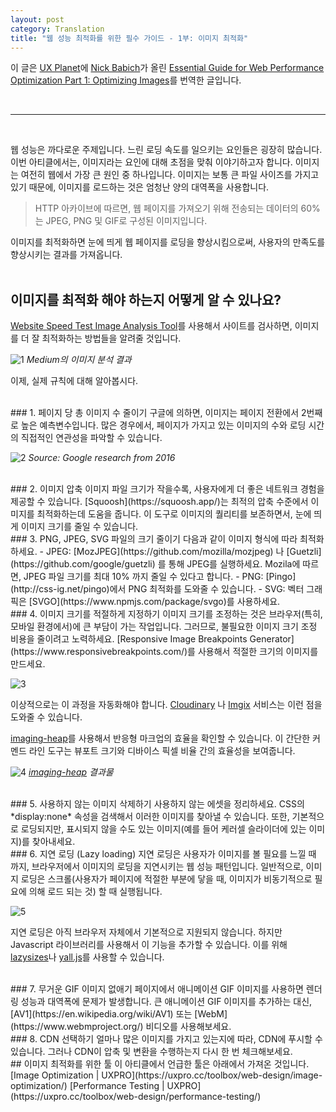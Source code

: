 ```yaml
---
layout: post
category: Translation
title: "웹 성능 최적화를 위한 필수 가이드 - 1부: 이미지 최적화"
---
```


이 글은 [UX Planet](https://uxplanet.org/)에 [Nick Babich](https://uxplanet.org/@101)가 올린 [Essential Guide for Web Performance Optimization
Part 1: Optimizing Images](https://uxplanet.org/essential-guide-for-web-performance-optimization-1b883d638a1?fbclid=IwAR3C95-22_pEvc_rgr_IFzjNuyOcemO-mRsnbbAmUMUafvb97bAPB8hCg3U)를 번역한 글입니다.

<br>

***

<br>

웹 성능은 까다로운 주제입니다. 느린 로딩 속도를 일으키는 요인들은 굉장히 많습니다. 이번 아티클에서는, 이미지라는 요인에 대해 초점을 맞춰 이야기하고자 합니다.
이미지는 여전히 웹에서 가장 큰 원인 중 하나입니다. 이미지는 보통 큰 파일 사이즈를 가지고 있기 때문에, 이미지를 로드하는 것은 엄청난 양의 대역폭을 사용합니다.

> HTTP 아카이브에 따르면, 웹 페이지를 가져오기 위해 전송되는 데이터의 60%는 JPEG, PNG 및 GIF로 구성된 이미지입니다.

이미지를 최적화하면 눈에 띄게 웹 페이지를 로딩을 향상시킴으로써, 사용자의 만족도를 향상시키는 결과를 가져옵니다.  
<br>
## 이미지를 최적화 해야 하는지 어떻게 알 수 있나요?  
[Website Speed Test Image Analysis Tool](https://webspeedtest.cloudinary.com/)를 사용해서 사이트를 검사하면, 이미지를 더 잘 최적화하는 방법들을 알려줄 것입니다.

![1](https://user-images.githubusercontent.com/43605468/58860906-2c94e180-86e8-11e9-99bd-0a23287493e2.png)
*Medium의 이미지 분석 결과*

이제, 실제 규칙에 대해 알아봅시다.  

<br>
### 1.  페이지 당 총 이미지 수 줄이기
구글에 의하면, 이미지는 페이지 전환에서 2번째로 높은 예측변수입니다. 많은 경우에서, 페이지가 가지고 있는 이미지의 수와 로딩 시간의 직접적인 연관성을 파악할 수 있습니다.

![2](https://user-images.githubusercontent.com/43605468/58860910-2f8fd200-86e8-11e9-89b1-e0a13ec91f9d.png)
*Source: Google research from 2016*  

<br>
### 2. 이미지 압축
이미지 파일 크기가 작을수록, 사용자에게 더 좋은 네트워크 경험을 제공할 수 있습니다. [Squoosh](https://squoosh.app/)는 최적의 압축 수준에서 이미지를 최적화하는데 도움을 줍니다. 이 도구로 이미지의 퀄리티를 보존하면서, 눈에 띄게 이미지 크기를 줄일 수 있습니다.  

<br>
### 3. PNG, JPEG, SVG 파일의 크기 줄이기
다음과 같이 이미지 형식에 따라 최적화하세요.
- JPEG: [MozJPEG](https://github.com/mozilla/mozjpeg) 나 [Guetzli](https://github.com/google/guetzli) 를 통해 JPEG를 실행하세요. Mozila에 따르면, JPEG 파일 크기를 최대 10% 까지 줄일 수 있다고 합니다.
- PNG: [Pingo](http://css-ig.net/pingo)에서 PNG 최적화를 도와줄 수 있습니다.
- SVG: 벡터 그래픽은 [SVGO](https://www.npmjs.com/package/svgo)를 사용하세요.  

<br>
### 4. 이미지 크기를 적절하게 지정하기
이미지 크기를 조정하는 것은 브라우저(특히, 모바일 환경에서)에 큰 부담이 가는 작업입니다. 그러므로, 불필요한 이미지 크기 조정 비용을 줄이려고 노력하세요. [Responsive Image Breakpoints Generator](https://www.responsivebreakpoints.com/)를 사용해서 적절한 크기의 이미지를 만드세요.

![3](https://user-images.githubusercontent.com/43605468/58860916-31599580-86e8-11e9-9e5d-04361c3364ef.png)

이상적으로는 이 과정을 자동화해야 합니다. [Cloudinary](https://cloudinary.com/) 나 [Imgix](https://www.imgix.com/) 서비스는 이런 점을 도와줄 수 있습니다.

[imaging-heap](https://github.com/filamentgroup/imaging-heap)를 사용해서 반응형 마크업의 효율을 확인할 수 있습니다. 이 간단한 커멘드 라인 도구는 뷰포트 크기와 디바이스 픽셀 비율 간의 효율성을 보여줍니다.

![4](https://user-images.githubusercontent.com/43605468/58860919-33bbef80-86e8-11e9-93a8-e9178fb7e832.png)
*[imaging-heap](https://github.com/filamentgroup/imaging-heap) 결과물*  

<br>
### 5. 사용하지 않는 이미지 삭제하기
사용하지 않는 에셋을 정리하세요. CSS의 *display:none* 속성을 검색해서 이러한 이미지를 찾아낼 수 있습니다.
또한, 기본적으로 로딩되지만, 표시되지 않을 수도 있는 이미지(예를 들어 케러셀 슬라이더에 있는 이미지)를 찾아내세요.  

<br>
### 6. 지연 로딩 (Lazy loading)
지연 로딩은 사용자가 이미지를 볼 필요를 느낄 때 까지, 브라우저에서 이미지의 로딩을 지연시키는 웹 성능 패턴입니다. 일반적으로, 이미지 로딩은 스크롤(사용자가 페이지에 적절한 부분에 닿을 때, 이미지가 비동기적으로 필요에 의해 로드 되는 것) 할 때 실행됩니다.

![5](https://user-images.githubusercontent.com/43605468/58860923-3585b300-86e8-11e9-8b09-bb830020e8da.png)

지연 로딩은 아직 브라우저 자체에서 기본적으로 지원되지 않습니다. 하지만 Javascript 라이브러리를 사용해서 이 기능을 추가할 수 있습니다. 이를 위해 [lazysizes](https://github.com/aFarkas/lazysizes)나 [yall.js](https://github.com/malchata/yall.js)를 사용할 수 있습니다.  

<br>
### 7. 무거운 GIF 이미지 없애기
페이지에서 애니메이션 GIF 이미지를 사용하면 렌더링 성능과 대역폭에 문제가 발생합니다. 큰 애니메이션 GIF 이미지를 추가하는 대신, [AV1](https://en.wikipedia.org/wiki/AV1) 또는 [WebM](https://www.webmproject.org/) 비디오를 사용해보세요.  

<br>
### 8. CDN 선택하기
얼마나 많은 이미지를 가지고 있는지에 따라, CDN에 푸시할 수 있습니다. 그러나 CDN이 압축 및 변환을 수행하는지 다시 한 번 체크해보세요.  

<br>
## 이미지 최적화를 위한 툴
이 아티클에서 언급한 툴은 아래에서 가져온 것입니다.  
[Image Optimization | UXPRO](https://uxpro.cc/toolbox/web-design/image-optimization/)  
[Performance Testing | UXPRO](https://uxpro.cc/toolbox/web-design/performance-testing/)